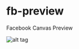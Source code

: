 fb-preview
==========

Facebook Canvas Preview

![alt tag](https://photos-1.dropbox.com/t/0/AABzveH31Ta4d6J4fxwVjd-hUUHYh8cRVp7b-619G5FCgg/12/444959/png/1024x768/3/1384657200/0/2/FBPreview.png)